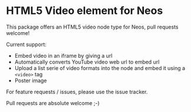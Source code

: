 HTML5 Video element for Neos
============================

This package offers an HTML5 video node type for Neos, pull requests welcome!

Current support:

* Embed video in an iframe by giving a url
* Automatically converts YouTube video web url to embed url
* Upload a list serie of video formats into the node and embed it using a `<video>` tag
* Poster image
 
For feature requests / issues, please use the issue tracker.

Pull requests are absolute welcome ;-)
